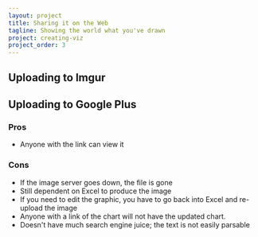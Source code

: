 ```yaml
---
layout: project
title: Sharing it on the Web
tagline: Showing the world what you've drawn
project: creating-viz
project_order: 3
---
```




## Uploading to Imgur




## Uploading to Google Plus










### Pros
- Anyone with the link can view it

### Cons
- If the image server goes down, the file is gone
- Still dependent on Excel to produce the image
- If you need to edit the graphic, you have to go back into Excel and re-upload the image
- Anyone with a link of the chart will not have the updated chart.
- Doesn't have much search engine juice; the text is not easily parsable
